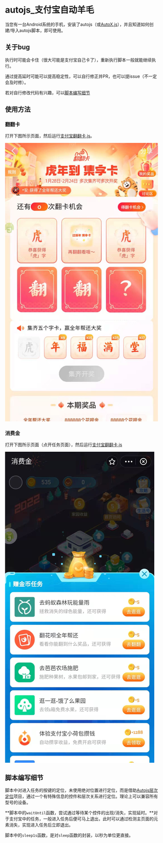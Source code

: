 # autojs_支付宝自动羊毛

当您有一台Android系统的手机，安装了autojs（或[AutoX.js](https://github.com/kkevsekk1/AutoX)），并且知道如何创建/导入autojs脚本，即可使用。

## 关于bug

执行时可能会卡住（很大可能是支付宝自己卡了），重新执行脚本一般就能继续执行。

通过提高延时可能可以提高稳定性，可以自行修正并PR，也可以提issue（不一定会及时修）。

若对自行修改代码有兴趣，可以[脚本编写细节](#脚本编写细节)

## 使用方法

### 翻翻卡

打开下图所示页面，然后运行[支付宝翻翻卡.js](支付宝翻翻卡.js)。

![支付宝翻翻卡](img/支付宝翻翻卡.jpg)

### 消费金

打开下图所示页面（点开任务页面），然后运行[支付宝翻翻卡.js](支付宝翻翻卡.js)

![消费金任务](img/消费金任务.jpg)

## 脚本编写细节

脚本中对进入任务的按键的定位，未使用绝对位置进行定位，而是借助[Autojs层次定位](https://github.com/BlademasterQAQ/autojs_layerLocate)项目，通过一个有特殊信息的控件和层次关系进行定位。理论上可以兼容所有型号的设备。

**脚本中的`waitUntil`函数，尝试通过等待某个控件的出现/消失，实现延时。**对于支付宝中的任务，一般进入任务后便可马上退出，此时可以通过检测主页面的元素消失，实现进入任务后立即退出。

脚本中的`sleep1s`函数，是对`sleep`函数的封装，以秒为单位更直接。
